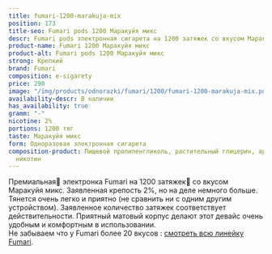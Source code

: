```yaml
---
title: fumari-1200-marakuja-mix
position: 173
title-seo: Fumari pods 1200 Маракуйя микс
descr: Fumari pods электронная сигарета на 1200 затяжек со вкусом Маракуйя микс
product-name: Fumari 1200 Маракуйя микс
product-alt: Fumari pods 1200 Маракуйя микс
strong: Крепкий
brand: Fumari
composition: e-sigarety
price: 290
image: "/img/products/odnorazki/fumari/1200/fumari-1200-marakuja-mix.png"
availability-descr: В наличии
has_availability: true
gramm: "-"
nicotine: 2%
portions: 1200 тяг
taste: Маракуйя микс
form: Одноразовая электронная сигарета
composition-product: Пищевой пропиленгликоль, растительный глицерин, ароматизатор,
  никотин
---
```


Премиальная🥇 электронка Fumari на 1200 затяжек💨 со вкусом Маракуйя микс. Заявленная крепость 2%, но на деле немного больше. Тянется очень легко и приятно (не сравнить ни с одним другим устройством). Заявленное количество затяжек соответствует действительности. Приятный матовый корпус делают этот девайс очень удобным и комфортным в использовании.<br>
Не забываем что у Fumari более 20 вкусов : [смотреть всю линейку Fumari](/fumari).